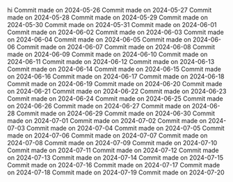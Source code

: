 hi
Commit made on 2024-05-26
Commit made on 2024-05-27
Commit made on 2024-05-28
Commit made on 2024-05-29
Commit made on 2024-05-30
Commit made on 2024-05-31
Commit made on 2024-06-01
Commit made on 2024-06-02
Commit made on 2024-06-03
Commit made on 2024-06-04
Commit made on 2024-06-05
Commit made on 2024-06-06
Commit made on 2024-06-07
Commit made on 2024-06-08
Commit made on 2024-06-09
Commit made on 2024-06-10
Commit made on 2024-06-11
Commit made on 2024-06-12
Commit made on 2024-06-13
Commit made on 2024-06-14
Commit made on 2024-06-15
Commit made on 2024-06-16
Commit made on 2024-06-17
Commit made on 2024-06-18
Commit made on 2024-06-19
Commit made on 2024-06-20
Commit made on 2024-06-21
Commit made on 2024-06-22
Commit made on 2024-06-23
Commit made on 2024-06-24
Commit made on 2024-06-25
Commit made on 2024-06-26
Commit made on 2024-06-27
Commit made on 2024-06-28
Commit made on 2024-06-29
Commit made on 2024-06-30
Commit made on 2024-07-01
Commit made on 2024-07-02
Commit made on 2024-07-03
Commit made on 2024-07-04
Commit made on 2024-07-05
Commit made on 2024-07-06
Commit made on 2024-07-07
Commit made on 2024-07-08
Commit made on 2024-07-09
Commit made on 2024-07-10
Commit made on 2024-07-11
Commit made on 2024-07-12
Commit made on 2024-07-13
Commit made on 2024-07-14
Commit made on 2024-07-15
Commit made on 2024-07-16
Commit made on 2024-07-17
Commit made on 2024-07-18
Commit made on 2024-07-19
Commit made on 2024-07-20